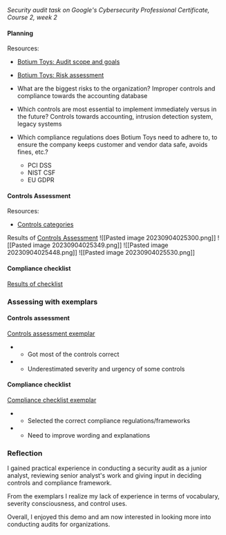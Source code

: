 *Security audit task on Google's Cybersecurity Professional Certificate, Course 2, week 2*

#### Planning

Resources:
- [Botium Toys: Audit scope and goals](https://docs.google.com/document/d/1bA-J96jzDVFi9XjNOKd4w2bCR7X7ZTs3_szPElOkyFM/template/preview)
- [Botium Toys: Risk assessment](https://docs.google.com/document/d/1rdjLtrTQD7c8K3cUeKnrhyq3DzXpKNL9vdHI1T9Vu80/template/preview?resourcekey=0--N8L-3p4Hel22vaxVLjIOA)

- What are the biggest risks to the organization?
    Improper controls and compliance towards the accounting database

- Which controls are most essential to implement immediately versus in the future?
    Controls towards accounting, intrusion detection system, legacy systems

- Which compliance regulations does Botium Toys need to adhere to, to ensure the company keeps customer and vendor data safe, avoids fines, etc.?
	- PCI DSS
	- NIST CSF
	- EU GDPR

#### Controls Assessment

Resources:
- [Controls categories](https://docs.google.com/document/d/1HsIw5HNDbRXzW7pmhPLsK06B7HF-KMifENO_TlccbSU/template/preview?pli=1)

Results of [Controls Assessment](https://docs.google.com/document/d/1OlKl4n5H0SjRRFRVyoHcYNxjUxlL4I83g7iSrOQk2jI/edit?usp=sharing)
![[Pasted image 20230904025300.png]]
![[Pasted image 20230904025349.png]]
![[Pasted image 20230904025448.png]]
![[Pasted image 20230904025530.png]]

#### Compliance checklist

[Results of checklist](https://docs.google.com/document/d/1TbfyznUnyw9XczAq_ibMuKMaQ_sg_-p4JL8NVFZUhWY/edit?usp=sharing&resourcekey=0-1pTNmywdnMH9_jH6Alcv-w)




### Assessing with exemplars

#### Controls assessment
[Controls assessment exemplar](https://docs.google.com/document/d/1A4Zutk-dw71Vq-aR-vKu7BaKeZSjSp_FC5OYRFAz5Zk/template/preview?pli=1&resourcekey=0-xS6eMAb-h0QilpkYFzP-GQ)
- + Got most of the controls correct
- -  Underestimated severity and urgency of some controls

#### Compliance checklist
[Compliance checklist exemplar](https://docs.google.com/document/d/15e7OA0qWg4g9KUqaqwXZBEGMdcxPJLuD72xk1LK813k/template/preview)
- + Selected the correct compliance regulations/frameworks
- -  Need to improve wording and explanations

### Reflection

I gained practical experience in conducting a security audit as a junior analyst, reviewing senior analyst's work and giving input in deciding controls and compliance framework.

From the exemplars I realize my lack of experience in terms of vocabulary, severity consciousness, and control uses.

Overall, I enjoyed this demo and am now interested in looking more into conducting audits for organizations.